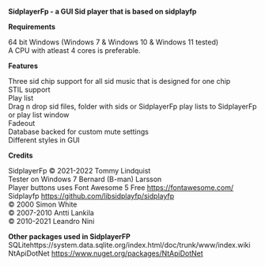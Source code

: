 **SidplayerFp - a GUI Sid player that is based on sidplayfp**  
  
**Requirements**  
  
64 bit Windows (Windows 7 & Windows 10 & Windows 11 tested)  
A CPU with atleast 4 cores is preferable.  
  
**Features**  
  
Three sid chip support for all sid music that is designed for one chip  
STIL support  
Play list  
Drag n drop sid files, folder with sids or SidplayerFp play lists to SidplayerFp or play list window  
Fadeout  
Database backed for custom mute settings  
Different styles in GUI  
  
**Credits**  
  
SidplayerFp © 2021-2022 Tommy Lindquist  
Tester on Windows 7 Bernard (B-man) Larsson  
Player buttons uses Font Awesome 5 Free https://fontawesome.com/  
Sidplayfp https://github.com/libsidplayfp/sidplayfp  
© 2000 Simon White  
© 2007-2010 Antti Lankila  
© 2010-2021 Leandro Nini  

**Other packages used in SidplayerFP**  
SQLitehttps://system.data.sqlite.org/index.html/doc/trunk/www/index.wiki  
NtApiDotNet https://www.nuget.org/packages/NtApiDotNet  
